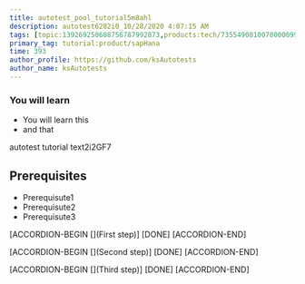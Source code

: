 ```yaml
---
title: autotest_pool_tutorial5m8ahl
description: autotest6282i0_10/28/2020 4:07:15 AM
tags: [topic:139269250608756787992873,products:tech/73554900100700000996,tutorial:experience/advanced]
primary_tag: tutorial:product/sapHana
time: 393
author_profile: https://github.com/ksAutotests
author_name: ksAutotests
---
```

### You will learn
- You will learn this
- and that

autotest tutorial text2i2GF7

## Prerequisites
- Prerequisute1
- Prerequisute2
- Prerequisute3

[ACCORDION-BEGIN [](First step)]
[DONE]
[ACCORDION-END]

[ACCORDION-BEGIN [](Second step)]
[DONE]
[ACCORDION-END]

[ACCORDION-BEGIN [](Third step)]
[DONE]
[ACCORDION-END]

